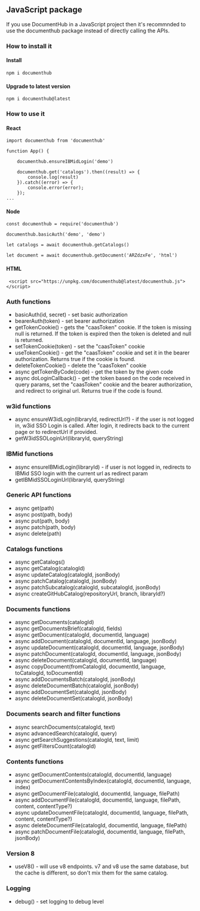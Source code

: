 ## JavaScript package

If you use DocumentHub in a JavaScript project then it's recommnded to use the documenthub package instead of directly calling the APIs.


### How to install it

#### Install

```
npm i documenthub
```

#### Upgrade to latest version

```
npm i documenthub@latest
```


### How to use it


#### React

```
import documenthub from 'documenthub'

function App() {
	
	documenthub.ensureIBMidLogin('demo')
	
	documenthub.get('catalogs').then((result) => {
		console.log(result)
	}).catch((error) => {
		console.error(error);
	});
...
```


#### Node

```
const documenthub = require('documenthub')

documenthub.basicAuth('demo', 'demo')

let catalogs = await documenthub.getCatalogs()

let document = await documenthub.getDocument('ARZdzxFe', 'html')
```


#### HTML

```
 <script src="https://unpkg.com/documenthub@latest/documenthub.js"></script> 
```


### Auth functions

- basicAuth(id, secret) - set basic authorization
- bearerAuth(token) - set bearer authorization
- getTokenCookie() - gets the "caasToken" cookie. If the token is missing null is returned. If the token is expired then the token is deleted and null is returned.
- setTokenCookie(token) - set the "caasToken" cookie
- useTokenCookie() - get the "caasToken" cookie and set it in the bearer authorization. Returns true if the cookie is found.
- deleteTokenCookie() - delete the "caasToken" cookie
- async getTokenByCode(code) - get the token by the given code
- async doLoginCallback() - get the token based on the code received in query params, set the "caasToken" cookie and the bearer authorization, and redirect to original url. Returns true if the code is found.


### w3id functions

- async ensureW3idLogin(libraryId, redirectUrl?) - if the user is not logged in, w3id SSO Login is called. After login, it redirects back to the current page or to redirectUrl if provided.
- getW3idSSOLoginUrl(libraryId, queryString)


### IBMid functions

- async ensureIBMidLogin(libraryId) - if user is not logged in, redirects to IBMid SSO login with the current url as redirect param
- getIBMidSSOLoginUrl(libraryId, queryString)


### Generic API functions

- async get(path)
- async post(path, body)
- async put(path, body)
- async patch(path, body)
- async delete(path)


### Catalogs functions

- async getCatalogs()
- async getCatalog(catalogId)
- async updateCatalog(catalogId, jsonBody)
- async patchCatalog(catalogId, jsonBody)
- async patchSubcatalog(catalogId, subcatalogId, jsonBody)
- async createGitHubCatalog(repositoryUrl, branch, libraryId?)


### Documents functions

- async getDocuments(catalogId)
- async getDocumentsBrief(catalogId, fields)
- async getDocument(catalogId, documentId, language)
- async addDocument(catalogId, documentId, language, jsonBody)
- async updateDocument(catalogId, documentId, language, jsonBody)
- async patchDocument(catalogId, documentId, language, jsonBody)
- async deleteDocument(catalogId, documentId, language)
- async copyDocument(fromCatalogId, documentId, language, toCatalogId, toDocumentId)
- async addDocumentsBatch(catalogId, jsonBody)
- async deleteDocumentBatch(catalogId, jsonBody)
- async addDocumentSet(catalogId, jsonBody)
- async deleteDocumentSet(catalogId, jsonBody)


### Documents search and filter functions

- async searchDocuments(catalogId, text)
- async advancedSearch(catalogId, query)
- async getSearchSuggestions(catalogId, text, limit)
- async getFiltersCount(catalogId)


### Contents functions

- async getDocumentContents(catalogId, documentId, language)
- async getDocumentContentsByIndex(catalogId, documentId, language, index)
- async getDocumentFile(catalogId, documentId, language, filePath)
- async addDocumentFile(catalogId, documentId, language, filePath, content, contentType?)
- async updateDocumentFile(catalogId, documentId, language, filePath, content, contentType?)
- async deleteDocumentFile(catalogId, documentId, language, filePath)
- async patchDocumentFile(catalogId, documentId, language, filePath, jsonBody)


### Version 8

- useV8() - will use v8 endpoints. v7 and v8 use the same database, but the cache is different, so don't mix them for the same catalog.


### Logging

- debug() - set logging to debug level

